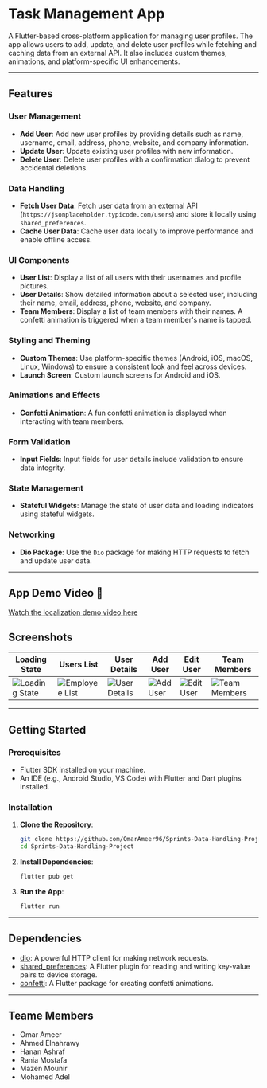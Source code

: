 # Task Management App

A Flutter-based cross-platform application for managing user profiles. The app allows users to add, update, and delete user profiles while fetching and caching data from an external API. It also includes custom themes, animations, and platform-specific UI enhancements.

---

## Features

### User Management

- **Add User**: Add new user profiles by providing details such as name, username, email, address, phone, website, and company information.
- **Update User**: Update existing user profiles with new information.
- **Delete User**: Delete user profiles with a confirmation dialog to prevent accidental deletions.

### Data Handling

- **Fetch User Data**: Fetch user data from an external API (`https://jsonplaceholder.typicode.com/users`) and store it locally using `shared_preferences`.
- **Cache User Data**: Cache user data locally to improve performance and enable offline access.

### UI Components

- **User List**: Display a list of all users with their usernames and profile pictures.
- **User Details**: Show detailed information about a selected user, including their name, email, address, phone, website, and company.
- **Team Members**: Display a list of team members with their names. A confetti animation is triggered when a team member's name is tapped.

### Styling and Theming

- **Custom Themes**: Use platform-specific themes (Android, iOS, macOS, Linux, Windows) to ensure a consistent look and feel across devices.
- **Launch Screen**: Custom launch screens for Android and iOS.

### Animations and Effects

- **Confetti Animation**: A fun confetti animation is displayed when interacting with team members.

### Form Validation

- **Input Fields**: Input fields for user details include validation to ensure data integrity.

### State Management

- **Stateful Widgets**: Manage the state of user data and loading indicators using stateful widgets.

### Networking

- **Dio Package**: Use the `Dio` package for making HTTP requests to fetch and update user data.

---

## App Demo Video 🎥

[Watch the localization demo video here](https://github.com/user-attachments/assets/2327b381-ab4b-4dd6-ac28-f30948df2c78)

## Screenshots

| Loading State                                                                                     | Users List                                                                                        | User Details      | Add User                                                                                     | Edit User                                                                                     | Team Members                                                                                     |
| ------------------------------------------------------------------------------------------------- | ------------------------------------------------------------------------------------------------- | ----------------- | -------------------------------------------------------------------------------------------- | --------------------------------------------------------------------------------------------- | ------------------------------------------------------------------------------------------------ |
| ![Loading State](https://github.com/user-attachments/assets/71d27473-7920-48c1-af29-5c265a569b59) | ![Employee List](https://github.com/user-attachments/assets/c318ac91-e2d2-478f-bf35-5781dbb53a1a) | ![User Details]() | ![Add User](https://github.com/user-attachments/assets/c1d6aba9-2904-4e67-b1ca-b03a472eb791) | ![Edit User](https://github.com/user-attachments/assets/091ef416-8745-49fd-b743-6e0f27bc1f10) | ![Team Members](https://github.com/user-attachments/assets/bb0fa009-10e1-4448-b173-9cfdc687ccc7) |

---

## Getting Started

### Prerequisites

- Flutter SDK installed on your machine.
- An IDE (e.g., Android Studio, VS Code) with Flutter and Dart plugins installed.

### Installation

1. **Clone the Repository**:

   ```bash
   git clone https://github.com/OmarAmeer96/Sprints-Data-Handling-Project.git
   cd Sprints-Data-Handling-Project
   ```

2. **Install Dependencies**:

   ```bash
   flutter pub get
   ```

3. **Run the App**:

   ```bash
   flutter run
   ```

---

## Dependencies

- [dio](https://pub.dev/packages/dio): A powerful HTTP client for making network requests.
- [shared_preferences](https://pub.dev/packages/shared_preferences): A Flutter plugin for reading and writing key-value pairs to device storage.
- [confetti](https://pub.dev/packages/confetti): A Flutter package for creating confetti animations.

---

## Teame Members

- Omar Ameer
- Ahmed Elnahrawy
- Hanan Ashraf
- Rania Mostafa
- Mazen Mounir
- Mohamed Adel
